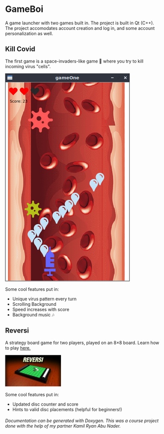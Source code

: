 # GameBoi #
A game launcher with two games built in. The project is built in Qt (C++).
The project accomodates account creation and log in, and some account personalization as well.

## Kill Covid ##
The first game is a space-invaders-like game 👾 where you try to kill incoming virus "cells".

 ![alt text](https://github.com/this-marwan/GameBoi/blob/master/static_images/COVID.png "Game Screen")

Some cool features put in:
+ Unique virus pattern every turn
+ Scrolling Background
+ Speed increases with score
+ Background music 🎶

## Reversi ##
A strategy board game for two players, played on an 8×8 board. Learn how to play [here.](http://guides.net4tv.com/games/how-win-reversi)
 
 ![alt text](https://github.com/this-marwan/GameBoi/blob/master/static_images/Reversi.png "Reversi Game Screen")

Some cool features put in:
+ Updated disc counter and score
+ Hints to valid disc placements (helpful for beginners!)

###### Documentation can be generated with Doxygen. This was a course project done with the help of my partner Kamil Ryan Abu Nader. ######
